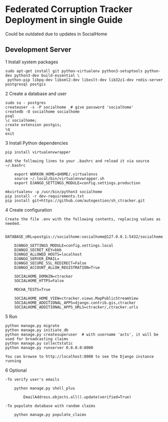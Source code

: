 
# Federated Corruption Tracker Deployment in single Guide

Could be outdated due to updates in SocialHome

## Development Server

1 Install system packages

    sudo apt-get install git python-virtualenv python3-setuptools python-dev python3-dev build-essential \
     python-pip libpq-dev libxml2-dev libxslt-dev lib32z1-dev redis-server postgresql postgis

2 Create a database and user

    sudo su - postgres
    createuser -s -P socialhome  # give password 'socialhome'
    createdb -O socialhome socialhome
    psql
    \c socialhome;
    create extension postgis;
    \q
    exit

3 Install Python dependencies

    pip install virtualenvwrapper

    Add the following lines to your .bashrc and reload it via source ~/.bashrc

        export WORKON_HOME=$HOME/.virtualenvs
        source ~/.local/bin/virtualenvwrapper.sh
        export DJANGO_SETTINGS_MODULE=config.settings.production

    mkvirtualenv -p /usr/bin/python3 socialhome
    pip install -r dev-requirements.txt
    pip install git+https://github.com/autogestion/sh_ctracker.git

4 Create configuration

    Create the file .env with the following contents, replacing values as needed.

        DATABASE_URL=postgis://socialhome:socialhome@127.0.0.1:5432/socialhome

        DJANGO_SETTINGS_MODULE=config.settings.local
        DJANGO_SECRET_KEY=bbb
        DJANGO_ALLOWED_HOSTS=localhost
        DJANGO_SERVER_EMAIL=
        DJANGO_SECURE_SSL_REDIRECT=False
        DJANGO_ACCOUNT_ALLOW_REGISTRATION=True

        SOCIALHOME_DOMAIN=ctracker
        SOCIALHOME_HTTPS=False

        MOCHA_TESTS=True

        SOCIALHOME_HOME_VIEW=ctracker.views.MapPublicStreamView
        SOCIALHOME_ADDITIONAL_APPS=django.contrib.gis,ctracker
        SOCIALHOME_ADDITIONAL_APPS_URLS=ctracker/,ctracker.urls

5 Run

    python manage.py migrate
    python manage.py initiate_db
    python manage.py createsuperuser  # with username 'acts', it will be used for broadcasting claims
    python manage.py collectstatic
    python manage.py runserver 0.0.0.0:8000

    You can browse to http://localhost:8000 to see the Django instance running

6 Optional

    -To verify user's emails

        python manage.py shell_plus

            EmailAddress.objects.all().update(verified=True)

    -To populate database with random claims

        python manage.py populate_claims
